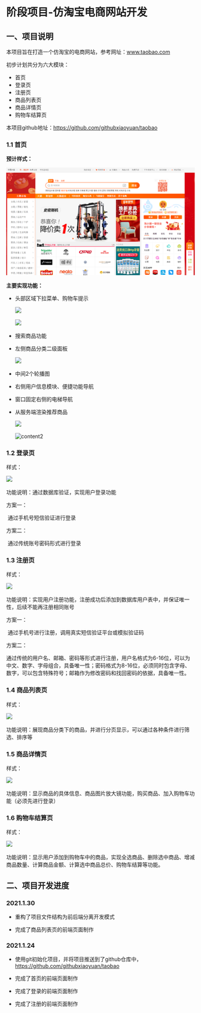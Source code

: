 # 阶段项目-仿淘宝电商网站开发

## 一、项目说明

本项目旨在打造一个仿淘宝的电商网站，参考网址：www.taobao.com

初步计划共分为六大模块：

- 首页
- 登录页
- 注册页
- 商品列表页
- 商品详情页
- 购物车结算页



本项目github地址：https://github.com/githubxiaoyuan/taobao



### 1.1 首页

**预计样式：**

![](doc\index-img1.png)

**主要实现功能：**

- 头部区域下拉菜单、购物车提示

  ![](D:\QF-H5\taobao\doc\header1.png)

  ![](D:\QF-H5\taobao\doc\header2.png)

- 搜索商品功能

- 左侧商品分类二级面板

  ![](D:\QF-H5\taobao\doc\sub-side.png)

- 中间2个轮播图

- 右侧用户信息模块、便捷功能导航

- 窗口固定右侧的电梯导航

- 从服务端渲染推荐商品

  ![](D:\QF-H5\taobao\doc\content1.png)

  ![content2](D:\QF-H5\taobao\doc\content2.png)



### 1.2 登录页

样式：

![](D:\QF-H5\taobao\doc\login.png)

功能说明：通过数据库验证，实现用户登录功能

方案一：

​	通过手机号短信验证进行登录

方案二：

​	通过传统账号密码形式进行登录



### 1.3 注册页

样式：

![](D:\QF-H5\taobao\doc\reg.png)

功能说明：实现用户注册功能，注册成功后添加到数据库用户表中，并保证唯一性，后续不能再注册相同账号

方案一：

​	通过手机号进行注册，调用真实短信验证平台或模拟验证码

方案二：

​	通过传统的用户名、邮箱、密码等形式进行注册，用户名格式为6-16位，可以为中文、数字、字母组合，具备唯一性；密码格式为8-16位，必须同时包含字母、数字，可以包含特殊符号；邮箱作为修改密码和找回密码的依据，具备唯一性。



### 1.4 商品列表页

样式：

![](D:\QF-H5\taobao\doc\goods-list.png)

功能说明：展现商品分类下的商品，并进行分页显示，可以通过各种条件进行筛选、排序等



### 1.5 商品详情页

样式：

![](D:\QF-H5\taobao\doc\goods-detail.png)

功能说明：显示商品的具体信息、商品图片放大镜功能，购买商品、加入购物车功能（必须先进行登录）



### 1.6 购物车结算页

样式：

![](D:\QF-H5\taobao\doc\shop-cart.png)

功能说明：显示用户添加到购物车中的商品，实现全选商品、删除选中商品、增减商品数量、计算商品金额、计算选中商品总价、购物车结算等功能。







## 二、项目开发进度



### 2021.1.30

- 重构了项目文件结构为前后端分离开发模式

- 完成了商品列表页的前端页面制作



### 2021.1.24

- 使用git初始化项目，并将项目推送到了github仓库中，https://github.com/githubxiaoyuan/taobao

- 完成了首页的前端页面制作
- 完成了登录的前端页面制作
- 完成了注册的前端页面制作